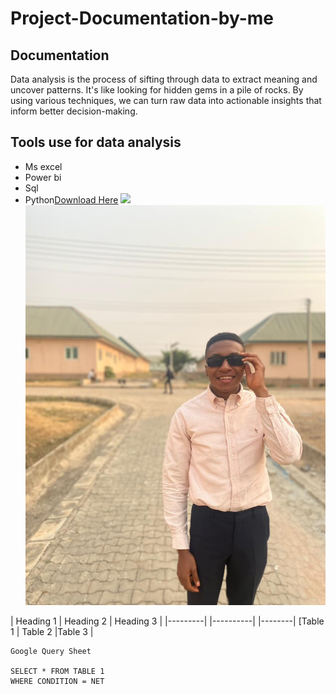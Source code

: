 # Project-Documentation-by-me

## Documentation
Data analysis is the process of sifting through data to extract meaning and uncover patterns.  It's like looking for hidden gems in a pile of rocks. By using various techniques, we can turn raw data into actionable insights that inform better decision-making.

## Tools use for data analysis
- Ms excel
- Power bi
- Sql
- Python[Download Here](https//microsoft.com)
![](pic3.jpg.jpeg) 
![](IMG-20220201-WA0024.jpg)

| Heading 1 | Heading 2 | Heading 3 |
|---------| |----------| |--------|
[Table 1 | Table 2 |Table 3 |

~~~
Google Query Sheet

SELECT * FROM TABLE 1
WHERE CONDITION = NET


  
  

